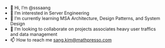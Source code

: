 - 👋 Hi, I’m @sssaang
- 👀 I’m interested in Server Engineering
- 🌱 I’m currently learning MSA Architecture, Design Patterns, and System Design
- 💞️ I’m looking to collaborate on projects associates heavy user traffics and data management
- 📫 How to reach me sang.kim@mathpresso.com

<!---
sssaang/sssaang is a ✨ special ✨ repository because its `README.md` (this file) appears on your GitHub profile.
You can click the Preview link to take a look at your changes.
--->
